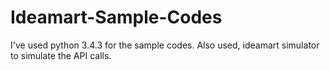 # Ideamart-Sample-Codes

I've used python 3.4.3 for the sample codes. Also used, ideamart simulator to simulate the API calls.
